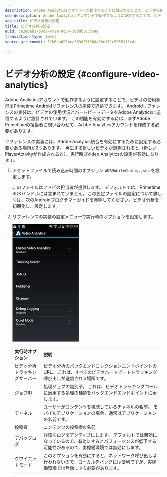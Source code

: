 ```yaml
---
description: Adobe Analyticsアカウントで動作するように設定することで、ビデオの使用状況をPrimetime Androidリファレンスの実装で追跡できます。
seo-description: Adobe Analyticsアカウントで動作するように設定することで、ビデオの使用状況をPrimetime Androidリファレンスの実装で追跡できます。
seo-title: ビデオ分析の設定
title: ビデオ分析の設定
uuid: ce2ebab3-b3c8-472a-9c54-16ddb1c3cc4e
translation-type: tm+mt
source-git-commit: 31b6cad26bcc393d731080a70eff1c59551f1c8e

---
```



# ビデオ分析の設定 {#configure-video-analytics}

Adobe Analyticsアカウントで動作するように設定することで、ビデオの使用状況をPrimetime Androidリファレンスの実装で追跡できます。 Androidリファレンスの実装は、ビデオの使用状況とハートビートデータをAdobe Analyticsに送信するように設計されています。 この機能を有効にするには、まずAdobe Primetimeの担当者に問い合わせて、Adobe Analyticsアカウントを作成する必要があります。

リファレンスの実装には、Adobe Analytics統合を有効にするために設定する必要がある場所が2つあります。 再生する新しいビデオが選択されると（新しいPlayerActivityが作成されると）、実行時のVideo Analyticsの設定が有効になります。

1. アセットファイルで読み込み時間のオプション `ADBMobileConfig.json` を設定します。

   このファイルはアドビの担当者が提供します。 デフォルトでは、Primetime SDKバンドルには含まれていません。 この設定ファイルの設定について詳しくは、次のAndroidプログラマーガイドを参照してください。ビデオ分析を初期化し、設定します。
1. リファレンスの実装の設定メニューで実行時のオプションを設定します。

   ![](assets/img_psdk_ref_impl_va-settings-menu.png)

   | 実行時オプション | 説明 |
   |---|---|
   | ビデオ分析トラッキングサーバー | ビデオ分析のバックエンドコレクションエンドポイントのURL。 これは、すべてのビデオハートビートトラッキング呼び出しが送信される場所です。 |
   | ジョブID | 処理ジョブの識別子。 これは、ビデオトラッキングコールに適用する処理の種類をバックエンドエンドポイントに示します。 |
   | チャネル | ユーザーがコンテンツを視聴しているチャネルの名前。 モバイルアプリケーションの場合、通常はアプリケーションの名前です。 |
   | 投稿者 | コンテンツの投稿者の名前 |
   | デバッグログ | 詳細なログをアクティブにします。 デフォルトでは無効になっているので、有効にするとパフォーマンスが低下する可能性があるので、実稼働環境では無効にします。 |
   | クワイエットモード | このオプションを有効にすると、ネットワーク呼び出しは行われないので、ローカルデバッグには便利ですが、実稼働環境では無効にする必要があります。 |